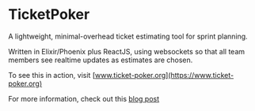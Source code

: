 # TicketPoker

A lightweight, minimal-overhead ticket estimating tool for sprint planning.

Written in Elixir/Phoenix plus ReactJS, using websockets so that all team members see realtime updates as estimates are chosen.

To see this in action, visit [www.ticket-poker.org](https://www.ticket-poker.org)

For more information, check out this [blog post](https://digitalronin.github.io/2017/01/02/ticket-poker.html)
